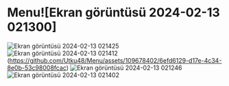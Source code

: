 # Menu![Ekran görüntüsü 2024-02-13 021300]
![Ekran görüntüsü 2024-02-13 021425](https://github.com/Utku48/Menu/assets/109678402/5f6cdede-ff73-4db0-a8f7-e9edc9cfe5ac)
![Ekran görüntüsü 2024-02-13 021412](https://github.com/Utku48/Menu/assets/109678402/c1811155-aced-4d52-87cd-47a482000784)
(https://github.com/Utku48/Menu/assets/109678402/6efd6129-d17e-4c34-8e0b-53c98008fcac)
![Ekran görüntüsü 2024-02-13 021246](https://github.com/Utku48/Menu/assets/109678402/55ff70fb-9f53-40e1-b23f-2f51fa39de4a)
![Ekran görüntüsü 2024-02-13 021402](https://github.com/Utku48/Menu/assets/109678402/419687ba-eb98-47f9-9ee5-2d51a9e881f7)
